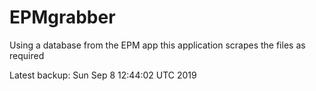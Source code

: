 # EPMgrabber
Using a database from the EPM app this application scrapes the files as required


Latest backup: Sun Sep 8 12:44:02 UTC 2019
